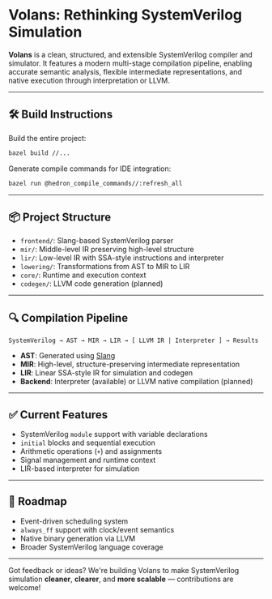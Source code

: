 # **Volans: Rethinking SystemVerilog Simulation**

**Volans** is a clean, structured, and extensible SystemVerilog compiler and simulator.
It features a modern multi-stage compilation pipeline, enabling accurate semantic analysis, flexible intermediate representations, and native execution through interpretation or LLVM.

---

## 🛠️ Build Instructions

Build the entire project:
```bash
bazel build //...
```

Generate compile commands for IDE integration:
```bash
bazel run @hedron_compile_commands//:refresh_all
```

---

## 📦 Project Structure

- `frontend/`: Slang-based SystemVerilog parser
- `mir/`: Middle-level IR preserving high-level structure
- `lir/`: Low-level IR with SSA-style instructions and interpreter
- `lowering/`: Transformations from AST to MIR to LIR
- `core/`: Runtime and execution context
- `codegen/`: LLVM code generation (planned)

---

## 🔍 Compilation Pipeline

```
SystemVerilog → AST → MIR → LIR → [ LLVM IR | Interpreter ] → Results
```

- **AST**: Generated using [Slang](https://github.com/MikePopoloski/slang)
- **MIR**: High-level, structure-preserving intermediate representation
- **LIR**: Linear SSA-style IR for simulation and codegen
- **Backend**: Interpreter (available) or LLVM native compilation (planned)

---

## ✅ Current Features

- SystemVerilog `module` support with variable declarations
- `initial` blocks and sequential execution
- Arithmetic operations (`+`) and assignments
- Signal management and runtime context
- LIR-based interpreter for simulation

---

## 🚧 Roadmap

- Event-driven scheduling system
- `always_ff` support with clock/event semantics
- Native binary generation via LLVM
- Broader SystemVerilog language coverage

---

Got feedback or ideas? We're building Volans to make SystemVerilog simulation **cleaner**, **clearer**, and **more scalable** — contributions are welcome!
